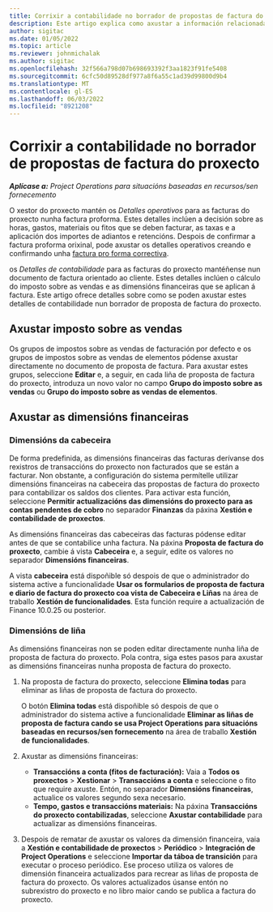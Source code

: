 ```yaml
---
title: Corrixir a contabilidade no borrador de propostas de factura do proxecto
description: Este artigo explica como axustar a información relacionada coa contabilidade nun borrador de proposta de factura.
author: sigitac
ms.date: 01/05/2022
ms.topic: article
ms.reviewer: johnmichalak
ms.author: sigitac
ms.openlocfilehash: 32f566a798d07b698693392f3aa1823f91fe5408
ms.sourcegitcommit: 6cfc50d89528df977a8f6a55c1ad39d99800d9b4
ms.translationtype: MT
ms.contentlocale: gl-ES
ms.lasthandoff: 06/03/2022
ms.locfileid: "8921208"
---
```

# <a name="correct-the-accounting-on-draft-project-invoice-proposals"></a>Corrixir a contabilidade no borrador de propostas de factura do proxecto

_**Aplícase a:** Project Operations para situacións baseadas en recursos/sen fornecemento_

O xestor do proxecto mantén os *Detalles operativos* para as facturas do proxecto nunha factura proforma. Estes detalles inclúen a decisión sobre as horas, gastos, materiais ou fitos que se deben facturar, as taxas e a aplicación dos importes de adiantos e retencións. Despois de confirmar a factura proforma orixinal, pode axustar os detalles operativos creando e confirmando unha [factura pro forma correctiva](../proforma-invoicing/corrective-invoices.md).

os *Detalles de contabilidade* para as facturas do proxecto mantéñense nun documento de factura orientado ao cliente. Estes detalles inclúen o cálculo do imposto sobre as vendas e as dimensións financeiras que se aplican á factura. Este artigo ofrece detalles sobre como se poden axustar estes detalles de contabilidade nun borrador de proposta de factura do proxecto.

## <a name="adjust-sales-tax"></a>Axustar imposto sobre as vendas

Os grupos de impostos sobre as vendas de facturación por defecto e os grupos de impostos sobre as vendas de elementos pódense axustar directamente no documento de proposta de factura. Para axustar estes grupos, seleccione **Editar** e, a seguir, en cada liña de proposta de factura do proxecto, introduza un novo valor no campo **Grupo do imposto sobre as vendas** ou **Grupo do imposto sobre as vendas de elementos**.

## <a name="adjust-financial-dimensions"></a>Axustar as dimensións financeiras

### <a name="header-dimensions"></a>Dimensións da cabeceira

De forma predefinida, as dimensións financeiras das facturas derívanse dos rexistros de transaccións do proxecto non facturados que se están a facturar. Non obstante, a configuración do sistema permítelle utilizar dimensións financeiras na cabeceira das propostas de factura do proxecto para contabilizar os saldos dos clientes. Para activar esta función, seleccione **Permitir actualizacións das dimensións do proxecto para as contas pendentes de cobro** no separador **Finanzas** da páxina **Xestión e contabilidade de proxectos**.

As dimensións financeiras das cabeceiras das facturas pódense editar antes de que se contabilice unha factura. Na páxina **Proposta de factura do proxecto**, cambie á vista **Cabeceira** e, a seguir, edite os valores no separador **Dimensións financeiras**.

A vista **cabeceira** está dispoñible só despois de que o administrador do sistema active a funcionalidade **Usar os formularios de proposta de factura e diario de factura do proxecto coa vista de Cabeceira e Liñas** na área de traballo **Xestión de funcionalidades**. Esta función require a actualización de Finance 10.0.25 ou posterior.

### <a name="line-dimensions"></a>Dimensións de liña

As dimensións financeiras non se poden editar directamente nunha liña de proposta de factura do proxecto. Pola contra, siga estes pasos para axustar as dimensións financeiras nunha proposta de factura do proxecto.

1. Na proposta de factura do proxecto, seleccione **Elimina todas** para eliminar as liñas de proposta de factura do proxecto.

    O botón **Elimina todas** está dispoñible só despois de que o administrador do sistema active a funcionalidade **Eliminar as liñas de proposta de factura cando se usa Project Operations para situacións baseadas en recursos/sen fornecemento** na área de traballo **Xestión de funcionalidades**.

2. Axustar as dimensións financeiras:

    - **Transaccións a conta (fitos de facturación):** Vaia a **Todos os proxectos** \> **Xestionar** \> **Transaccións a conta** e seleccione o fito que require axuste. Entón, no separador **Dimensións financeiras**, actualice os valores segundo sexa necesario.
    - **Tempo, gastos e transaccións materiais:** Na páxina **Transaccións do proxecto contabilizadas**, seleccione **Axustar contabilidade** para actualizar as dimensións financeiras.

3. Despois de rematar de axustar os valores da dimensión financeira, vaia a **Xestión e contabilidade de proxectos** \> **Periódico** \> **Integración de Project Operations** e seleccione **Importar da táboa de transición** para executar o proceso periódico. Ese proceso utiliza os valores de dimensión financeira actualizados para recrear as liñas de proposta de factura do proxecto. Os valores actualizados úsanse entón no subrexistro do proxecto e no libro maior cando se publica a factura do proxecto.
